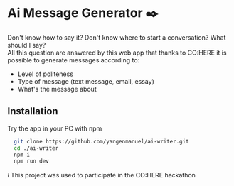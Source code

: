 # Ai Message Generator ✒️

Don't know how to say it? Don't know where to start a conversation? What should I say?
</br>
All this question are answered by this web app that thanks to CO:HERE it is possible to
generate messages according to:

- Level of politeness
- Type of message (text message, email, essay)
- What's the message about

## Installation

Try the app in your PC with npm

```bash
  git clone https://github.com/yangenmanuel/ai-writer.git
  cd ./ai-writer
  npm i
  npm run dev
```

ℹ️ This project was used to participate in the CO:HERE hackathon
